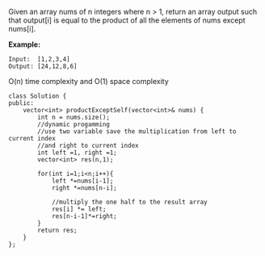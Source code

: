 Given an array nums of n integers where n > 1,  return an array output such that output[i] is equal to the product of all the elements of nums except nums[i].  

**Example:**
```
Input:  [1,2,3,4]
Output: [24,12,8,6]
```

O(n) time complexity and O(1) space complexity
```
class Solution {
public:
    vector<int> productExceptSelf(vector<int>& nums) {
        int n = nums.size();
        //dynamic progamming
        //use two variable save the multiplication from left to current index
        //and right to current index
        int left =1, right =1;
        vector<int> res(n,1);
        
        for(int i=1;i<n;i++){
            left *=nums[i-1];
            right *=nums[n-i];
            
            //multiply the one half to the result array
            res[i] *= left;
            res[n-i-1]*=right;
        }
        return res;
    }
};
```